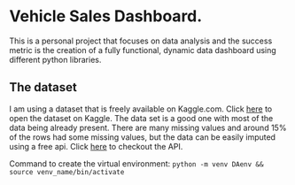 # Vehicle Sales Dashboard.

This is a personal project that focuses on data analysis and the success metric is the creation of a fully functional, dynamic data dashboard using different python libraries.

## The dataset

I am using a dataset that is freely available on Kaggle.com. Click [here](https://www.kaggle.com/datasets/syedanwarafridi/vehicle-sales-data) to open the dataset on Kaggle. The data set is a good one with most of the data being already present. There are many missing values and around 15% of the rows had some missing values, but the data can be easily imputed using a free api. Click [here](https://vpic.nhtsa.dot.gov/api/) to checkout the API.

Command to create the virtual environment: `python -m venv DAenv && source venv_name/bin/activate`
